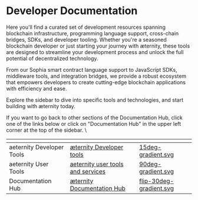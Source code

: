 # Developer Documentation

Here you'll find a curated set of development resources spanning blockchain infrastructure, programming language support, cross-chain bridges, SDKs, and developer tooling. Whether you're a seasoned blockchain developer or just starting your journey with æternity, these tools are designed to streamline your development process and unlock the full potential of decentralized technology.

From our Sophia smart contract language support to JavaScript SDKs, middleware tools, and integration bridges, we provide a robust ecosystem that empowers developers to create cutting-edge blockchain applications with efficiency and ease.

Explore the sidebar to dive into specific tools and technologies, and start building with æternity today.

If you want to go back to other sections of the Documentation Hub, click one of the links below or click on "Documentation Hub" in the upper left corner at the top of the sidebar. \


<table data-view="cards"><thead><tr><th></th><th data-hidden data-card-target data-type="content-ref"></th><th data-hidden data-card-cover data-type="files"></th></tr></thead><tbody><tr><td>aeternity Developer Tools</td><td><a href="https://app.gitbook.com/s/ggVl0Jqy6Dd8f38hGk63/aeternity-developer-tools">æternity Developer tools</a></td><td><a href=".gitbook/assets/15deg-gradient.svg">15deg-gradient.svg</a></td></tr><tr><td>aeternity User Tools</td><td><a href="https://app.gitbook.com/s/ggVl0Jqy6Dd8f38hGk63/aeternity-user-tools-and-services">aeternity user tools and services</a></td><td><a href=".gitbook/assets/90deg-gradient.svg">90deg-gradient.svg</a></td></tr><tr><td>Documentation Hub</td><td><a href="https://app.gitbook.com/o/1VcnIqYTDQ9ZuHie5DUA/s/ggVl0Jqy6Dd8f38hGk63/">æternity Documentation Hub</a></td><td><a href=".gitbook/assets/flip-30deg-gradient.svg">flip-30deg-gradient.svg</a></td></tr></tbody></table>
